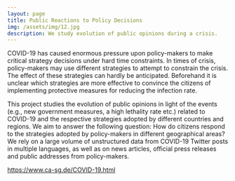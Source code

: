 ```yaml
---
layout: page
title: Public Reactions to Policy Decisions
img: /assets/img/12.jpg
description: We study evolution of public opinions during a crisis.
---
```


COVID-19 has caused enormous pressure upon policy-makers to make critical strategy decisions under hard time constraints. In times of crisis, policy-makers may use different strategies to attempt to constrain the crisis. The effect of these strategies can hardly be anticipated. Beforehand it is unclear which strategies are more effective to convince the citizens of implementing protective measures for reducing the infection rate.

This project studies the evolution of public opinions in light of the events (e.g., new government measures, a high lethality rate etc.) related to COVID-19 and the respective strategies adopted by different countries and regions. We aim to answer the following question: How do citizens respond to the strategies adopted by policy-makers in different geographical areas? We rely on a large volume of unstructured data from COVID-19 Twitter posts in multiple languages, as well as on news articles, official press releases and public addresses from policy-makers.

https://www.ca-sg.de/COVID-19.html